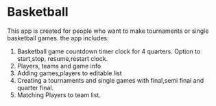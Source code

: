# Basketball
This app is created for people who want to make tournaments or single basketball games.
the app includes:
1. Basketball  game countdown timer clock for 4 quarters.
   Option to start,stop, resume,restart clock.
2. Players, teams and game info
3. Adding games,players to editable list
4. Creating a tournaments and single games with final,semi final and quarter final.
5. Matching Players to team list.








